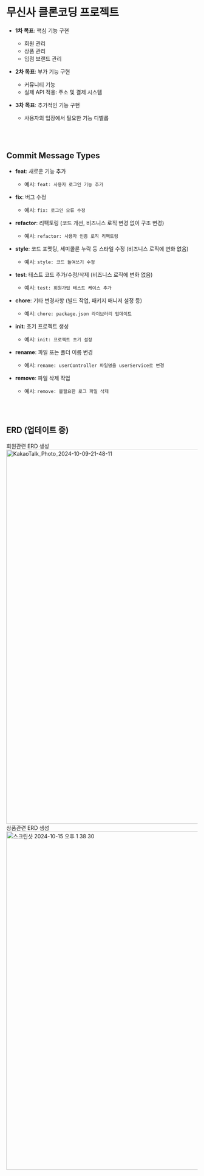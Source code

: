 <h1>무신사 클론코딩 프로젝트</h1>

- **1차 목표**: 핵심 기능 구현
    - 회원 관리
    - 상품 관리
    - 입점 브랜드 관리

- **2차 목표**: 부가 기능 구현
  - 커뮤니티 기능
  - 실제 API 적용: 주소 및 결제 시스템

- **3차 목표**: 추가적인 기능 구현
  - 사용자의 입장에서 필요한 기능 디벨롭
<br>
<br>





## Commit Message Types

- **feat**: 새로운 기능 추가
    - 예시: `feat: 사용자 로그인 기능 추가`
  

- **fix**: 버그 수정
    - 예시: `fix: 로그인 오류 수정`
  

- **refactor**: 리팩토링 (코드 개선, 비즈니스 로직 변경 없이 구조 변경)
    - 예시: `refactor: 사용자 인증 로직 리팩토링`
  

- **style**: 코드 포맷팅, 세미콜론 누락 등 스타일 수정 (비즈니스 로직에 변화 없음)
    - 예시: `style: 코드 들여쓰기 수정`
  

- **test**: 테스트 코드 추가/수정/삭제 (비즈니스 로직에 변화 없음)
    - 예시: `test: 회원가입 테스트 케이스 추가`
  

- **chore**: 기타 변경사항 (빌드 작업, 패키지 매니저 설정 등)
    - 예시: `chore: package.json 라이브러리 업데이트`
  

- **init**: 초기 프로젝트 생성
    - 예시: `init: 프로젝트 초기 설정`
  

- **rename**: 파일 또는 폴더 이름 변경
    - 예시: `rename: userController 파일명을 userService로 변경`
  

- **remove**: 파일 삭제 작업
    - 예시: `remove: 불필요한 로그 파일 삭제`
<br>
<br>


## ERD (업데이트 중)
 회원관련 ERD 생성
<img width="984" alt="KakaoTalk_Photo_2024-10-09-21-48-11" src="https://github.com/user-attachments/assets/1a36e468-2724-400b-8209-ed6873889bb6">
<br>
상품관련 ERD 생성
<img width="890" alt="스크린샷 2024-10-15 오후 1 38 30" src="https://github.com/user-attachments/assets/362d9e12-cad4-49e5-9bd1-3b1dd3550786">




